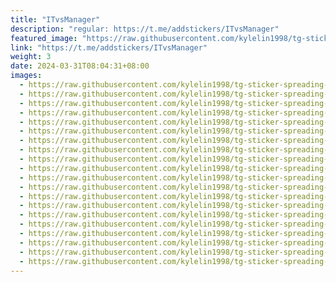 ```yaml
---
title: "ITvsManager"
description: "regular: https://t.me/addstickers/ITvsManager"
featured_image: "https://raw.githubusercontent.com/kylelin1998/tg-sticker-spreading-worldwide-images/main/img/96a4949b-6a02-4ab0-8490-860f56452339.jpg"
link: "https://t.me/addstickers/ITvsManager"
weight: 3
date: 2024-03-31T08:04:31+08:00
images:
  - https://raw.githubusercontent.com/kylelin1998/tg-sticker-spreading-worldwide-images/main/img/96a4949b-6a02-4ab0-8490-860f56452339.jpg
  - https://raw.githubusercontent.com/kylelin1998/tg-sticker-spreading-worldwide-images/main/img/b952813e-573c-4c37-bc78-3e40d8e877d4.jpg
  - https://raw.githubusercontent.com/kylelin1998/tg-sticker-spreading-worldwide-images/main/img/a74560f2-6536-44b7-908e-5a3cbcea6739.jpg
  - https://raw.githubusercontent.com/kylelin1998/tg-sticker-spreading-worldwide-images/main/img/17cd7788-60bd-437e-80c9-d2c8c2208b8b.jpg
  - https://raw.githubusercontent.com/kylelin1998/tg-sticker-spreading-worldwide-images/main/img/3ad4682e-44bc-4ce6-a2a7-e31edefcd4b9.jpg
  - https://raw.githubusercontent.com/kylelin1998/tg-sticker-spreading-worldwide-images/main/img/3c3b46d5-9025-4f08-bcdc-3c746c6b8ffd.jpg
  - https://raw.githubusercontent.com/kylelin1998/tg-sticker-spreading-worldwide-images/main/img/58e5638d-9b8d-4dcf-827b-b19fb89f6cfe.jpg
  - https://raw.githubusercontent.com/kylelin1998/tg-sticker-spreading-worldwide-images/main/img/754997df-9000-41fa-80e6-10e95a053aca.jpg
  - https://raw.githubusercontent.com/kylelin1998/tg-sticker-spreading-worldwide-images/main/img/f1e568c1-6a90-43b8-8c4a-f9b135cefdc9.jpg
  - https://raw.githubusercontent.com/kylelin1998/tg-sticker-spreading-worldwide-images/main/img/2e9bd117-07a1-4908-be55-f256d3e2224c.jpg
  - https://raw.githubusercontent.com/kylelin1998/tg-sticker-spreading-worldwide-images/main/img/926ee2e1-62bd-49f5-9588-bd95e69212d1.jpg
  - https://raw.githubusercontent.com/kylelin1998/tg-sticker-spreading-worldwide-images/main/img/c0f08338-0fc6-47f5-9278-7ce59a6c730d.jpg
  - https://raw.githubusercontent.com/kylelin1998/tg-sticker-spreading-worldwide-images/main/img/02286b39-4b59-48f9-9f5e-b9d1c73b5f80.jpg
  - https://raw.githubusercontent.com/kylelin1998/tg-sticker-spreading-worldwide-images/main/img/5c8cd5f0-bff7-436e-8d63-484000849ee4.jpg
  - https://raw.githubusercontent.com/kylelin1998/tg-sticker-spreading-worldwide-images/main/img/6a6c100e-4379-476a-8e92-3809b9ff4e52.jpg
  - https://raw.githubusercontent.com/kylelin1998/tg-sticker-spreading-worldwide-images/main/img/47b37c60-63d1-4ac2-861e-b19e44a2e332.jpg
  - https://raw.githubusercontent.com/kylelin1998/tg-sticker-spreading-worldwide-images/main/img/6d9d7e0c-08ee-4cdc-8796-68997ea21df9.jpg
  - https://raw.githubusercontent.com/kylelin1998/tg-sticker-spreading-worldwide-images/main/img/f9372b1b-06bc-435b-85cf-21ec5870b469.jpg
  - https://raw.githubusercontent.com/kylelin1998/tg-sticker-spreading-worldwide-images/main/img/834ab8ae-2d05-4fbd-a95e-9602aa4a6c91.jpg
  - https://raw.githubusercontent.com/kylelin1998/tg-sticker-spreading-worldwide-images/main/img/719fbf10-e01e-4dcc-bb1a-bd07297aef77.jpg
---
```

